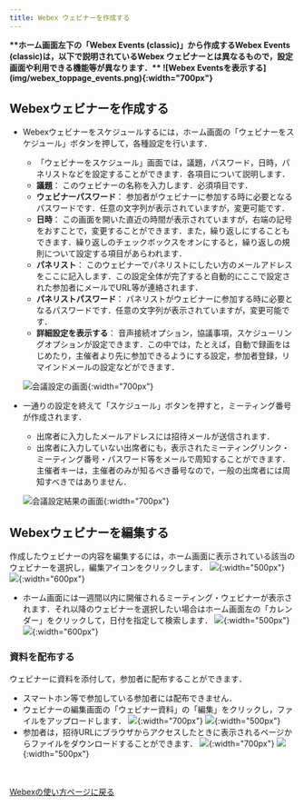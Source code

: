 ```yaml
---
title: Webex ウェビナーを作成する
---
```


<strong class="box">
**ホーム画面左下の「Webex Events (classic)」から作成するWebex Events (classic)は，以下で説明されているWebex ウェビナーとは異なるもので，設定画面や利用できる機能等が異なります．**
![Webex Eventsを表示する](img/webex_toppage_events.png){:width="700px"}
</strong>
<!--
![ホームからイベントをスケジュール](img/webex_toppage_events_new.png){:width="500px"}
![ミーティング作成画面からイベントをスケジュール](img/webex_events_new_setting.png){:width="350px"}
-->

## Webexウェビナーを作成する

* Webexウェビナーをスケジュールするには，ホーム画面の「ウェビナーをスケジュール」ボタンを押して，各種設定を行います．
	* 「ウェビナーをスケジュール」画面では，議題，パスワード，日時，パネリストなどを設定することができます．各項目について説明します．
	* **議題**： このウェビナーの名称を入力します．必須項目です．
	* **ウェビナーパスワード**： 参加者がウェビナーに参加する時に必要となるパスワードです．任意の文字列が表示されていますが，変更可能です．
	* **日時**： この画面を開いた直近の時間が表示されていますが，右端の記号をおすことで，変更することができます．また，繰り返しにすることもできます．繰り返しのチェックボックスをオンにすると，繰り返しの規則について設定する項目があらわれます．
	* **パネリスト**： このウェビナーでパネリストにしたい方のメールアドレスをここに記入します．この設定全体が完了すると自動的にここで設定された参加者にメールでURL等が連絡されます．
	* **パネリストパスワード**： パネリストがウェビナーに参加する時に必要となるパスワードです．任意の文字列が表示されていますが，変更可能です．
	* **詳細設定を表示する**： 音声接続オプション，協議事項，スケジューリングオプションが設定できます．この中では，たとえば，自動で録画をはじめたり，主催者より先に参加できるようにする設定，参加者登録，リマインドメールの設定などができます．

	![会議設定の画面](img/webex_meeting_setting.PNG){:width="700px"}

* 一通りの設定を終えて「スケジュール」ボタンを押すと，ミーティング番号が作成されます．
	* 出席者に入力したメールアドレスには招待メールが送信されます．
	* 出席者に入力していない出席者にも，表示されたミーティングリンク・ミーティング番号・パスワード等をメールで周知することができます．主催者キーは，主催者のみが知るべき番号なので，一般の出席者には周知すべきではありません．

	![会議設定結果の画面](img/webex_meeting_description.PNG){:width="700px"}


## Webexウェビナーを編集する

作成したウェビナーの内容を編集するには，ホーム画面に表示されている該当のウェビナーを選択し，編集アイコンをクリックします．
![](img/webex_home_list_webinar.jpg){:width="500px"}
![](img/webex_edit_webinar.jpg){:width="600px"}
* ホーム画面には一週間以内に開催されるミーティング・ウェビナーが表示されます．それ以降のウェビナーを選択したい場合はホーム画面左の「カレンダー」をクリックして，日付を指定して検索します．
![](img/webex_home_calendar.jpg){:width="500px"}
![](img/webex_calendar.jpg){:width="600px"}

### 資料を配布する

ウェビナーに資料を添付して，参加者に配布することができます．
* スマートホン等で参加している参加者には配布できません．
* ウェビナーの編集画面の「ウェビナー資料」の「編集」をクリックし，ファイルをアップロードします．
![](img/webex_webinar_material_host1.jpg){:width="700px"}
![](img/webex_webinar_material_host2.jpg){:width="500px"}
* 参加者は，招待URLにブラウザからアクセスしたときに表示されるページからファイルをダウンロードすることができます．
![](img/webex_webinar_material_attendee1.jpg){:width="700px"}
![](img/webex_webinar_material_attendee2.jpg){:width="500px"}

<!--
### メールの文面をカスタマイズする

Webexには，テンプレートの種別（ウェビナーへの招待，リマインダー等）ごとに3種類のテンプレートを保存しておくことができます．ウェビナーごとにこの3種類からテンプレートを選び，さらにそのウェビナー用に編集することができます．

#### アカウントのテンプレートを編集する

#### テンプレートを選択する

#### ウェビナー用に編集する
-->


<br>
<br>
<a href="index" target="_blank">Webexの使い方ページに戻る</a>
